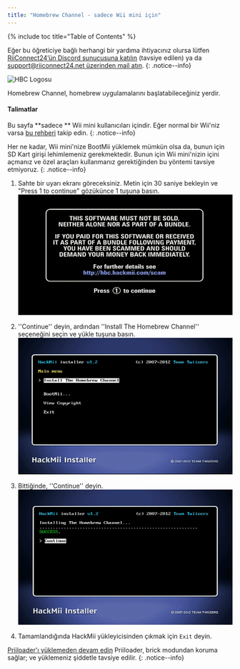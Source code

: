 ```yaml
---
title: "Homebrew Channel - sadece Wii mini için"
---
```


{% include toc title="Table of Contents" %}

Eğer bu öğreticiye bağlı herhangi bir yardıma ihtiyacınız olursa lütfen [RiiConnect24’ün Discord sunucusuna katılın](https://discord.gg/rc24) (tavsiye edilen) ya da [support@riiconnect24.net üzerinden mail atın](mailto:support@riiconnect24.net).
{: .notice--info}

![HBC Logosu](/images/hbc.png)

Homebrew Channel, homebrew uygulamalarını başlatabileceğiniz yerdir.

#### Talimatlar
Bu sayfa **sadece ** Wii mini kullanıcıları içindir. Eğer normal bir Wii'niz varsa [bu rehberi](hbc) takip edin.
{: .notice--info}

Her ne kadar, Wii mini'nize BootMii yüklemek mümkün olsa da, bunun için SD Kart girişi lehimlemeniz gerekmektedir. Bunun için Wii mini'nizin içini açmanız ve özel araçları kullanmanız gerektiğinden bu yöntemi tavsiye etmiyoruz.
{: .notice--info}

1. Sahte bir uyarı ekranı göreceksiniz. Metin için 30 saniye bekleyin ve "Press 1 to continue" gözükünce 1 tuşuna basın. ![Sahte Ekran](/images/Wii/ScamScreen.png)

1. ''Continue'' deyin, ardından ''Install The Homebrew Channel'' seçeneğini seçin ve yükle tuşuna basın. ![Homebrew Channel’ı Yüklemek](/images/Wii/InstallHomebrewChannel.png)

1. Bittiğinde, ''Continue'' deyin. ![Homebrew Channel'ın Başarılı Olarak Yüklenmesi](/images/Wii/SuccessHBC.png)

1. Tamamlandığında HackMii yükleyicisinden çıkmak için `Exit` deyin.

[Priiloader'ı yüklemeden devam edin](priiloader) Priiloader, brick modundan koruma sağlar; ve yüklemeniz şiddetle tavsiye edilir.
{: .notice--info}
